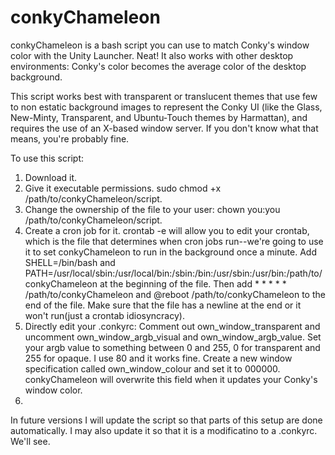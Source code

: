 # conkyChameleon
conkyChameleon is a bash script you can use to match Conky's window color with the Unity Launcher. Neat!
It also works with other desktop environments: Conky's color becomes the average color of the desktop background.

This script works best with transparent or translucent themes that use few to non estatic background images to represent the Conky UI (like the Glass, New-Minty, Transparent, and Ubuntu-Touch themes by Harmattan), and requires the use of an X-based window server. If you don't know what that means, you're probably fine. 

To use this script:

1. Download it.
2. Give it executable permissions. sudo chmod +x /path/to/conkyChameleon/script.
3. Change the ownership of the file to your user: chown you:you /path/to/conkyChameleon/script.
4. Create a cron job for it.  crontab -e will allow you to edit your crontab, which is the file that determines when cron jobs run--we're going to use it to set conkyChameleon to run in the background once a minute. Add SHELL=/bin/bash and PATH=/usr/local/sbin:/usr/local/bin:/sbin:/bin:/usr/sbin:/usr/bin:/path/to/conkyChameleon at the beginning of the file. Then add * * * * * /path/to/conkyChameleon and @reboot /path/to/conkyChameleon to the end of the file. Make sure that the file has a newline at the end or it won't run(just a crontab idiosyncracy). 
5. Directly edit your .conkyrc: Comment out own_window_transparent and uncomment own_window_argb_visual and own_window_argb_value.  Set your argb value to something between 0 and 255, 0 for transparent and 255 for opaque. I use 80 and it works fine. Create a new window specification called own_window_colour and set it to 000000.  conkyChameleon will overwrite this field when it updates your Conky's window color.
6.  


In future versions I will update the script so that parts of this setup are done automatically.  I may also update it so that it is a modificatino to a .conkyrc.  We'll see.



